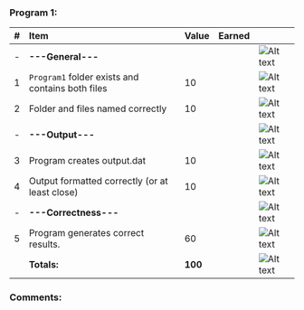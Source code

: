 ### Program 1:
| #   | Item                                           | Value   | Earned   |                |
|:----|:--------------------------------------------------|:--------|:---------|:---------------|
| -   |**---General---**                                  |         |          | ![Alt text][1] |
| 1   | `Program1` folder exists and contains both files | 10      |          | ![Alt text][1] |
| 2   | Folder and files named correctly               | 10      |          | ![Alt text][1] |
| -   | **---Output---**                                   |         |          | ![Alt text][1] |
| 3   | Program creates output.dat                     | 10      |          | ![Alt text][1] |
| 4   | Output formatted correctly (or at least close) | 10      |          | ![Alt text][1] |
| -   | **---Correctness---**                           |         |          | ![Alt text][1] |
| 5   | Program generates correct results.             | 60      |          | ![Alt text][1] |
|     | **Totals:**                                    | **100**   |          | ![Alt text][1] |
### Comments:
```

```

[1]: http://f.cl.ly/items/3E231i211n2E042B1U3K/right.png  "Correct"
[2]: http://f.cl.ly/items/2X473C1Q1F2x3S1E4231/wrong.gif  "Incorrect"
[3]: http://f.cl.ly/items/1A0d2Q1J1N1u0C3g0C1s/null.gif  "Errors"
